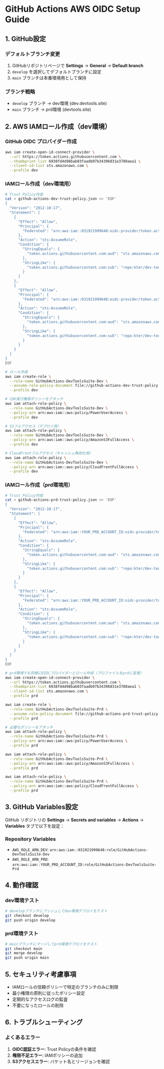 # GitHub Actions AWS OIDC Setup Guide

## 1. GitHub設定

### デフォルトブランチ変更
1. GitHubリポジトリページで **Settings** → **General** → **Default branch**
2. `develop` を選択してデフォルトブランチに設定
3. `main` ブランチは本番環境用として保持

### ブランチ戦略
- `develop` ブランチ → dev環境 (dev.devtools.site)
- `main` ブランチ → prd環境 (devtools.site)

## 2. AWS IAMロール作成（dev環境）

### GitHub OIDC プロバイダー作成
```bash
aws iam create-open-id-connect-provider \
  --url https://token.actions.githubusercontent.com \
  --thumbprint-list 6938fd4d98bab03faadb97b34396831e3780aea1 \
  --client-id-list sts.amazonaws.com \
  --profile dev
```

### IAMロール作成（dev環境用）
```bash
# Trust Policy作成
cat > github-actions-dev-trust-policy.json << 'EOF'
{
  "Version": "2012-10-17",
  "Statement": [
    {
      "Effect": "Allow",
      "Principal": {
        "Federated": "arn:aws:iam::031921999648:oidc-provider/token.actions.githubusercontent.com"
      },
      "Action": "sts:AssumeRole",
      "Condition": {
        "StringEquals": {
          "token.actions.githubusercontent.com:aud": "sts.amazonaws.com"
        },
        "StringLike": {
          "token.actions.githubusercontent.com:sub": "repo:kter/dev-tools-suite:ref:refs/heads/develop"
        }
      }
    },
    {
      "Effect": "Allow",
      "Principal": {
        "Federated": "arn:aws:iam::031921999648:oidc-provider/token.actions.githubusercontent.com"
      },
      "Action": "sts:AssumeRole",
      "Condition": {
        "StringEquals": {
          "token.actions.githubusercontent.com:aud": "sts.amazonaws.com"
        },
        "StringLike": {
          "token.actions.githubusercontent.com:sub": "repo:kter/dev-tools-suite:environment:dev"
        }
      }
    }
  ]
}
EOF

# ロール作成
aws iam create-role \
  --role-name GitHubActions-DevToolsSuite-Dev \
  --assume-role-policy-document file://github-actions-dev-trust-policy.json \
  --profile dev

# CDK実行権限ポリシーをアタッチ
aws iam attach-role-policy \
  --role-name GitHubActions-DevToolsSuite-Dev \
  --policy-arn arn:aws:iam::aws:policy/PowerUserAccess \
  --profile dev

# S3フルアクセス（デプロイ用）
aws iam attach-role-policy \
  --role-name GitHubActions-DevToolsSuite-Dev \
  --policy-arn arn:aws:iam::aws:policy/AmazonS3FullAccess \
  --profile dev

# CloudFrontフルアクセス（キャッシュ無効化用）
aws iam attach-role-policy \
  --role-name GitHubActions-DevToolsSuite-Dev \
  --policy-arn arn:aws:iam::aws:policy/CloudFrontFullAccess \
  --profile dev
```

### IAMロール作成（prd環境用）
```bash
# Trust Policy作成
cat > github-actions-prd-trust-policy.json << 'EOF'
{
  "Version": "2012-10-17",
  "Statement": [
    {
      "Effect": "Allow",
      "Principal": {
        "Federated": "arn:aws:iam::YOUR_PRD_ACCOUNT_ID:oidc-provider/token.actions.githubusercontent.com"
      },
      "Action": "sts:AssumeRole",
      "Condition": {
        "StringEquals": {
          "token.actions.githubusercontent.com:aud": "sts.amazonaws.com"
        },
        "StringLike": {
          "token.actions.githubusercontent.com:sub": "repo:kter/dev-tools-suite:ref:refs/heads/main"
        }
      }
    },
    {
      "Effect": "Allow",
      "Principal": {
        "Federated": "arn:aws:iam::YOUR_PRD_ACCOUNT_ID:oidc-provider/token.actions.githubusercontent.com"
      },
      "Action": "sts:AssumeRole",
      "Condition": {
        "StringEquals": {
          "token.actions.githubusercontent.com:aud": "sts.amazonaws.com"
        },
        "StringLike": {
          "token.actions.githubusercontent.com:sub": "repo:kter/dev-tools-suite:environment:prd"
        }
      }
    }
  ]
}
EOF

# prd環境でも同様にOIDCプロバイダーとロール作成（プロファイルをprdに変更）
aws iam create-open-id-connect-provider \
  --url https://token.actions.githubusercontent.com \
  --thumbprint-list 6938fd4d98bab03faadb97b34396831e3780aea1 \
  --client-id-list sts.amazonaws.com \
  --profile prd

aws iam create-role \
  --role-name GitHubActions-DevToolsSuite-Prd \
  --assume-role-policy-document file://github-actions-prd-trust-policy.json \
  --profile prd

# 必要なポリシーをアタッチ
aws iam attach-role-policy \
  --role-name GitHubActions-DevToolsSuite-Prd \
  --policy-arn arn:aws:iam::aws:policy/PowerUserAccess \
  --profile prd

aws iam attach-role-policy \
  --role-name GitHubActions-DevToolsSuite-Prd \
  --policy-arn arn:aws:iam::aws:policy/AmazonS3FullAccess \
  --profile prd

aws iam attach-role-policy \
  --role-name GitHubActions-DevToolsSuite-Prd \
  --policy-arn arn:aws:iam::aws:policy/CloudFrontFullAccess \
  --profile prd
```

## 3. GitHub Variables設定

GitHub リポジトリの **Settings** → **Secrets and variables** → **Actions** → **Variables** タブで以下を設定：

### Repository Variables
- `AWS_ROLE_ARN_DEV`: `arn:aws:iam::031921999648:role/GitHubActions-DevToolsSuite-Dev`
- `AWS_ROLE_ARN_PRD`: `arn:aws:iam::YOUR_PRD_ACCOUNT_ID:role/GitHubActions-DevToolsSuite-Prd`

## 4. 動作確認

### dev環境テスト
```bash
# developブランチにプッシュしてdev環境デプロイをテスト
git checkout develop
git push origin develop
```

### prd環境テスト
```bash
# mainブランチにマージしてprd環境デプロイをテスト
git checkout main
git merge develop
git push origin main
```

## 5. セキュリティ考慮事項

- IAMロールの信頼ポリシーで特定のブランチのみに制限
- 最小権限の原則に従ったポリシー設定
- 定期的なアクセスログの監査
- 不要になったロールの削除

## 6. トラブルシューティング

### よくあるエラー
1. **OIDC認証エラー**: Trust Policyの条件を確認
2. **権限不足エラー**: IAMポリシーの追加
3. **S3アクセスエラー**: バケット名とリージョンを確認